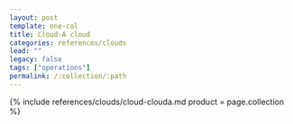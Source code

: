 ```yaml
---
layout: post
template: one-col
title: Cloud-A cloud
categories: references/clouds
lead: ""
legacy: false
tags: ["operations"]
permalink: /:collection/:path
---
```





{% include references/clouds/cloud-clouda.md  product = page.collection %}
